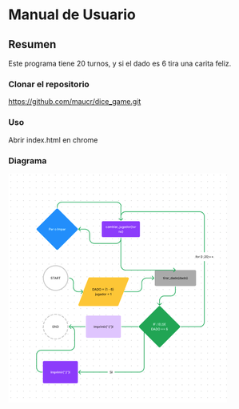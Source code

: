 # Manual de Usuario

## Resumen

Este programa tiene 20 turnos, y si el dado es 6 tira una carita feliz.

### Clonar el repositorio
https://github.com/maucr/dice_game.git

### Uso
Abrir index.html en chrome

### Diagrama
![](/src/images/diagrama.png)
